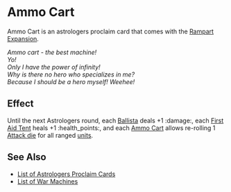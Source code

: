 # Ammo Cart

Ammo Cart is an astrologers proclaim card that comes with the [Rampart Expansion](../content.md).

*Ammo cart - the best machine!<br>Yo!<br>Only I have the power of infinity!<br>Why is there no hero who specializes in me?<br>Because I should be a hero myself! Weehee!*


## Effect

Until the next Astrologers round, each [Ballista](../war_machines/index.md) deals +1 :damage:, each [First Aid Tent](../war_machines/index.md) heals +1 :health_points:‍, and each [Ammo Cart](../war_machines/index.md) allows re-rolling 1 [Attack die](../dice.md#attack-die) for all ranged [units](../units/index.md).


## See Also

- [List of Astrologers Proclaim Cards](index.md)
- [List of War Machines](../war_machines/index.md)
